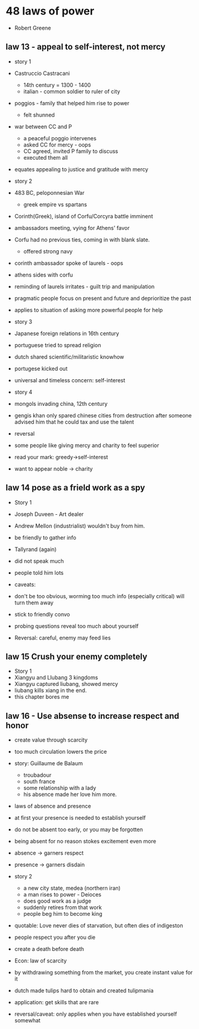 # 48 laws of power

- Robert Greene

## law 13 - appeal to self-interest, not mercy

- story 1
- Castruccio Castracani
  - 14th century = 1300 - 1400
  - italian - common soldier to ruler of city
- poggios - family that helped him rise to power
  - felt shunned
- war between CC and P

  - a peaceful poggio intervenes
  - asked CC for mercy - oops
  - CC agreed, invited P family to discuss
  - executed them all

- equates appealing to justice and gratitude with mercy

- story 2
- 483 BC, peloponnesian War
  - greek empire vs spartans
- Corinth(Greek), island of Corfu/Corcyra battle imminent
- ambassadors meeting, vying for Athens' favor
- Corfu had no previous ties, coming in with blank slate.
  - offered strong navy
- corinth ambassador spoke of laurels - oops
- athens sides with corfu

- reminding of laurels irritates - guilt trip and manipulation

- pragmatic people focus on present and future and deprioritize the past

- applies to situation of asking more powerful people for help

- story 3
- Japanese foreign relations in 16th century
- portuguese tried to spread religion
- dutch shared scientific/militaristic knowhow
- portugese kicked out

- universal and timeless concern: self-interest

- story 4
- mongols invading china, 12th century
- gengis khan only spared chinese cities from destruction after someone advised him that he could tax and use the talent

- reversal
- some people like giving mercy and charity to feel superior
- read your mark: greedy->self-interest
- want to appear noble -> charity

## law 14 pose as a frield work as a spy

- Story 1
- Joseph Duveen - Art dealer
- Andrew Mellon (industrialist) wouldn't buy from him.
- be friendly to gather info

- Tallyrand (again)
- did not speak much
- people told him lots

- caveats:
- don't be too obvious, worming too much info (especially critical) will turn them away
- stick to friendly convo
- probing questions reveal too much about yourself

- Reversal: careful, enemy may feed lies

## law 15 Crush your enemy completely

- Story 1
- Xiangyu and LIubang 3 kingdoms
- Xiangyu captured liubang, showed mercy
- liubang kills xiang in the end.
- this chapter bores me

## law 16 - Use absense to increase respect and honor

- create value through scarcity
- too much circulation lowers the price

- story: Guillaume de Balaum
  - troubadour
  - south france
  - some relationship with a lady
  - his absence  made her love him more.

- laws of absence and presence
- at first your presence is needed to establish yourself
- do not be absent too early, or you may be forgotten
- being absent for no reason stokes excitement even more
- absence -> garners respect
- presence -> garners disdain

- story 2
  - a new city state, medea (northern iran)
  - a man rises to power - Deioces
  - does good work as a judge
  - suddenly retires from that work
  - people beg him to become king

- quotable:
Love never dies of starvation, but often dies of indigeston

- people respect you after you die
- create a death before death

- Econ: law of scarcity
- by withdrawing something from the market, you create instant value for it
- dutch made tulips hard to obtain and created tulipmania

- application: get skills that are rare

- reversal/caveat: only applies when you have established yourself somewhat